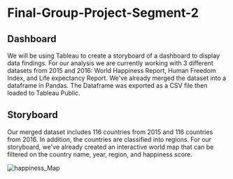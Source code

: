 # Final-Group-Project-Segment-2

## Dashboard

We will be using Tableau to create a storyboard of a dashboard to display data findings. For our analysis we are currently working with 3 different datasets from 2015 and 2016: World Happiness Report, Human Freedom Index, and Life expectancy Report. We've already merged the dataset into a dataframe in Pandas. The Dataframe was exported as a CSV file then loaded to Tableau Public. 

## Storyboard

Our merged dataset includes 116 countries from 2015 and 116 countries from 2016. In addition, the countries are classified into regions. For our storyboard, we've already created an interactive world map that can be filtered on the country name, year, region, and happiness score. 

![happiness_Map](https://github.com/GloriaY007/Final-Group-Project-/blob/Segment_2_Assitan_X/ScreenShots/Happiness_Map.PNG?raw=true)













